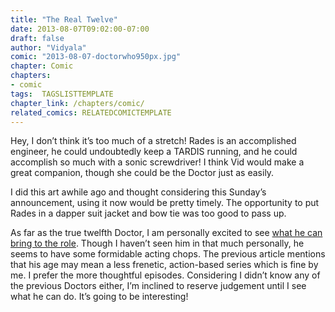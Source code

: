 ```yaml
---
title: "The Real Twelve"
date: 2013-08-07T09:02:00-07:00
draft: false
author: "Vidyala"
comic: "2013-08-07-doctorwho950px.jpg"
chapter: Comic
chapters:
- comic
tags:  TAGSLISTTEMPLATE
chapter_link: /chapters/comic/
related_comics: RELATEDCOMICTEMPLATE
---
```


Hey, I don’t think it’s too much of a stretch! Rades is an accomplished engineer, he could undoubtedly keep a TARDIS running, and he could accomplish so much with a sonic screwdriver! I think Vid would make a great companion, though she could be the Doctor just as easily.


I did this art awhile ago and thought considering this Sunday’s announcement, using it now would be pretty timely. The opportunity to put Rades in a dapper suit jacket and bow tie was too good to pass up.


As far as the true twelfth Doctor, I am personally excited to see [what he can bring to the role](http://www.vulture.com/2013/08/doctor-who-why-capaldi-is-the-ideal-12th-doctor.html). Though I haven’t seen him in that much personally, he seems to have some formidable acting chops. The previous article mentions that his age may mean a less frenetic, action-based series which is fine by me. I prefer the more thoughtful episodes. Considering I didn’t know any of the previous Doctors either, I’m inclined to reserve judgement until I see what he can do. It’s going to be interesting!

